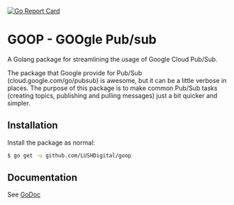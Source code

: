 [![Go Report Card](https://goreportcard.com/badge/github.com/LUSHDigital/goop)](https://goreportcard.com/report/github.com/LUSHDigital/goop)

# GOOP - GOOgle Pub/sub
A Golang package for streamlining the usage of Google Cloud Pub/Sub.

The package that Google provide for Pub/Sub (cloud.google.com/go/pubsub) is awesome,
but it can be a little verbose in places. The purpose of this package is to make common Pub/Sub
tasks (creating topics, publishing and pulling messages) just a bit quicker and simpler.

## Installation
Install the package as normal:
```bash
$ go get -u github.com/LUSHDigital/goop
```

## Documentation
See [GoDoc](https://godoc.org/github.com/LUSHDigital/goop)
